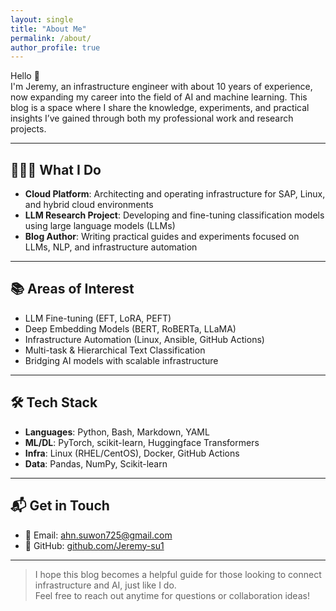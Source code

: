 ```yaml
---
layout: single
title: "About Me"
permalink: /about/
author_profile: true
---
```


Hello 👋  
I'm Jeremy, an infrastructure engineer with about 10 years of experience, now expanding my career into the field of AI and machine learning. This blog is a space where I share the knowledge, experiments, and practical insights I’ve gained through both my professional work and research projects.

---

## 👨🏻‍💻 What I Do

- **Cloud Platform**: Architecting and operating infrastructure for SAP, Linux, and hybrid cloud environments  
- **LLM Research Project**: Developing and fine-tuning classification models using large language models (LLMs)  
- **Blog Author**: Writing practical guides and experiments focused on LLMs, NLP, and infrastructure automation

---

## 📚 Areas of Interest

- LLM Fine-tuning (EFT, LoRA, PEFT)
- Deep Embedding Models (BERT, RoBERTa, LLaMA)
- Infrastructure Automation (Linux, Ansible, GitHub Actions)
- Multi-task & Hierarchical Text Classification
- Bridging AI models with scalable infrastructure

---

## 🛠️ Tech Stack

- **Languages**: Python, Bash, Markdown, YAML  
- **ML/DL**: PyTorch, scikit-learn, Huggingface Transformers  
- **Infra**: Linux (RHEL/CentOS), Docker, GitHub Actions  
- **Data**: Pandas, NumPy, Scikit-learn  

---

## 📬 Get in Touch

- 📧 Email: ahn.suwon725@gmail.com
- 💼 GitHub: [github.com/Jeremy-su1](https://github.com/Jeremy-su1)  
<!-- # - 📄 Resume: [PDF Download (Coming Soon)] -->

---

> I hope this blog becomes a helpful guide for those looking to connect infrastructure and AI, just like I do.  
> Feel free to reach out anytime for questions or collaboration ideas!

<!-- ![Hits](https://hits.sh/jeremy-su1.github.io.svg?style=flat-square&label=visits&color=blue) -->
